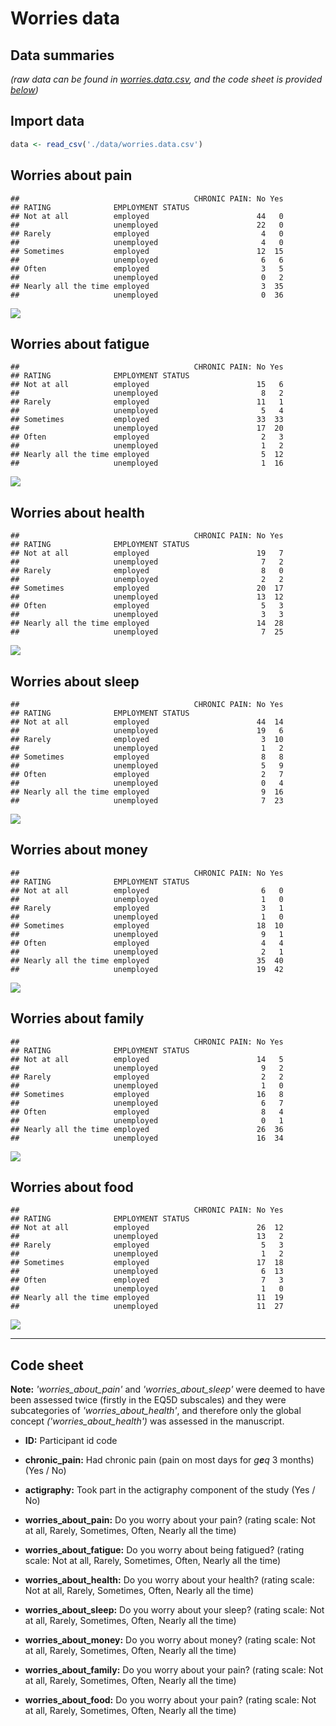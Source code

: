 
Worries data
============

Data summaries
--------------

*(raw data can be found in [worries.data.csv](./data/worries.data.csv), and the code sheet is provided [below](#code-sheet))*

Import data
-----------

``` r
data <- read_csv('./data/worries.data.csv')
```

Worries about pain
------------------

    ##                                       CHRONIC PAIN: No Yes
    ## RATING              EMPLOYMENT STATUS                     
    ## Not at all          employed                        44   0
    ##                     unemployed                      22   0
    ## Rarely              employed                         4   0
    ##                     unemployed                       4   0
    ## Sometimes           employed                        12  15
    ##                     unemployed                       6   6
    ## Often               employed                         3   5
    ##                     unemployed                       0   2
    ## Nearly all the time employed                         3  35
    ##                     unemployed                       0  36

![](./figures/pain-1.png)

Worries about fatigue
---------------------

    ##                                       CHRONIC PAIN: No Yes
    ## RATING              EMPLOYMENT STATUS                     
    ## Not at all          employed                        15   6
    ##                     unemployed                       8   2
    ## Rarely              employed                        11   1
    ##                     unemployed                       5   4
    ## Sometimes           employed                        33  33
    ##                     unemployed                      17  20
    ## Often               employed                         2   3
    ##                     unemployed                       1   2
    ## Nearly all the time employed                         5  12
    ##                     unemployed                       1  16

![](./figures/fatigue-1.png)

Worries about health
--------------------

    ##                                       CHRONIC PAIN: No Yes
    ## RATING              EMPLOYMENT STATUS                     
    ## Not at all          employed                        19   7
    ##                     unemployed                       7   2
    ## Rarely              employed                         8   0
    ##                     unemployed                       2   2
    ## Sometimes           employed                        20  17
    ##                     unemployed                      13  12
    ## Often               employed                         5   3
    ##                     unemployed                       3   3
    ## Nearly all the time employed                        14  28
    ##                     unemployed                       7  25

![](./figures/health-1.png)

Worries about sleep
-------------------

    ##                                       CHRONIC PAIN: No Yes
    ## RATING              EMPLOYMENT STATUS                     
    ## Not at all          employed                        44  14
    ##                     unemployed                      19   6
    ## Rarely              employed                         3  10
    ##                     unemployed                       1   2
    ## Sometimes           employed                         8   8
    ##                     unemployed                       5   9
    ## Often               employed                         2   7
    ##                     unemployed                       0   4
    ## Nearly all the time employed                         9  16
    ##                     unemployed                       7  23

![](./figures/sleep-1.png)

Worries about money
-------------------

    ##                                       CHRONIC PAIN: No Yes
    ## RATING              EMPLOYMENT STATUS                     
    ## Not at all          employed                         6   0
    ##                     unemployed                       1   0
    ## Rarely              employed                         3   1
    ##                     unemployed                       1   0
    ## Sometimes           employed                        18  10
    ##                     unemployed                       9   1
    ## Often               employed                         4   4
    ##                     unemployed                       2   1
    ## Nearly all the time employed                        35  40
    ##                     unemployed                      19  42

![](./figures/money-1.png)

Worries about family
--------------------

    ##                                       CHRONIC PAIN: No Yes
    ## RATING              EMPLOYMENT STATUS                     
    ## Not at all          employed                        14   5
    ##                     unemployed                       9   2
    ## Rarely              employed                         2   2
    ##                     unemployed                       1   0
    ## Sometimes           employed                        16   8
    ##                     unemployed                       6   7
    ## Often               employed                         8   4
    ##                     unemployed                       0   1
    ## Nearly all the time employed                        26  36
    ##                     unemployed                      16  34

![](./figures/family-1.png)

Worries about food
------------------

    ##                                       CHRONIC PAIN: No Yes
    ## RATING              EMPLOYMENT STATUS                     
    ## Not at all          employed                        26  12
    ##                     unemployed                      13   2
    ## Rarely              employed                         5   3
    ##                     unemployed                       1   2
    ## Sometimes           employed                        17  18
    ##                     unemployed                       6  13
    ## Often               employed                         7   3
    ##                     unemployed                       1   0
    ## Nearly all the time employed                        11  19
    ##                     unemployed                      11  27

![](./figures/food-1.png)

------------------------------------------------------------------------

Code sheet
----------

**Note:** *'worries\_about\_pain'* and *'worries\_about\_sleep'* were deemed to have been assessed twice (firstly in the EQ5D subscales) and they were subcategories of *'worries\_about\_health'*, and therefore only the global concept *('worries\_about\_health')* was assessed in the manuscript.

-   **ID:** Participant id code

-   **chronic\_pain:** Had chronic pain (pain on most days for *g**e**q* 3 months) (Yes / No)

-   **actigraphy:** Took part in the actigraphy component of the study (Yes / No)

-   **worries\_about\_pain:** Do you worry about your pain? (rating scale: Not at all, Rarely, Sometimes, Often, Nearly all the time)

-   **worries\_about\_fatigue:** Do you worry about being fatigued? (rating scale: Not at all, Rarely, Sometimes, Often, Nearly all the time)

-   **worries\_about\_health:** Do you worry about your health? (rating scale: Not at all, Rarely, Sometimes, Often, Nearly all the time)

-   **worries\_about\_sleep:** Do you worry about your sleep? (rating scale: Not at all, Rarely, Sometimes, Often, Nearly all the time)

-   **worries\_about\_money:** Do you worry about money? (rating scale: Not at all, Rarely, Sometimes, Often, Nearly all the time)

-   **worries\_about\_family:** Do you worry about your pain? (rating scale: Not at all, Rarely, Sometimes, Often, Nearly all the time)

-   **worries\_about\_food:** Do you worry about your pain? (rating scale: Not at all, Rarely, Sometimes, Often, Nearly all the time)
